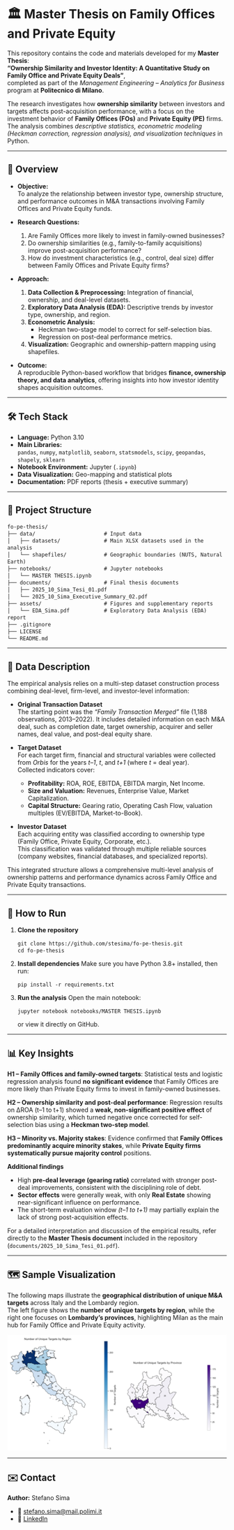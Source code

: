 # 🏛️ Master Thesis on Family Offices and Private Equity

This repository contains the code and materials developed for my **Master Thesis**:  
**“Ownership Similarity and Investor Identity: A Quantitative Study on Family Office and Private Equity Deals”**,  
completed as part of the *Management Engineering – Analytics for Business* program at **Politecnico di Milano**.

The research investigates how **ownership similarity** between investors and targets affects post-acquisition performance, with a focus on the investment behavior of **Family Offices (FOs)** and **Private Equity (PE)** firms.  
The analysis combines *descriptive statistics, econometric modeling (Heckman correction, regression analysis), and visualization techniques* in Python.

---

## 📘 Overview

- **Objective:**  
  To analyze the relationship between investor type, ownership structure, and performance outcomes in M&A transactions involving Family Offices and Private Equity funds.

- **Research Questions:**  
  1. Are Family Offices more likely to invest in family-owned businesses?  
  2. Do ownership similarities (e.g., family-to-family acquisitions) improve post-acquisition performance?  
  3. How do investment characteristics (e.g., control, deal size) differ between Family Offices and Private Equity firms?

- **Approach:**  
  1. **Data Collection & Preprocessing:** Integration of financial, ownership, and deal-level datasets.  
  2. **Exploratory Data Analysis (EDA):** Descriptive trends by investor type, ownership, and region.  
  3. **Econometric Analysis:**  
     - Heckman two-stage model to correct for self-selection bias.  
     - Regression on post-deal performance metrics.  
  4. **Visualization:** Geographic and ownership-pattern mapping using shapefiles.

- **Outcome:**  
  A reproducible Python-based workflow that bridges **finance, ownership theory, and data analytics**, offering insights into how investor identity shapes acquisition outcomes.

---

## 🛠️ Tech Stack

- **Language:** Python 3.10  
- **Main Libraries:**  
  `pandas`, `numpy`, `matplotlib`, `seaborn`, `statsmodels`, `scipy`, `geopandas`, `shapely`, `sklearn`  
- **Notebook Environment:** Jupyter (`.ipynb`)  
- **Data Visualization:** Geo-mapping and statistical plots  
- **Documentation:** PDF reports (thesis + executive summary)

---

## 📂 Project Structure
```
fo-pe-thesis/
├── data/                      # Input data
│   ├── datasets/              # Main XLSX datasets used in the analysis
│   └── shapefiles/            # Geographic boundaries (NUTS, Natural Earth)
├── notebooks/                 # Jupyter notebooks
│   └── MASTER THESIS.ipynb
├── documents/                 # Final thesis documents
│   ├── 2025_10_Sima_Tesi_01.pdf
│   └── 2025_10_Sima_Executive_Summary_02.pdf
├── assets/                    # Figures and supplementary reports
│   └── EDA_Sima.pdf           # Exploratory Data Analysis (EDA) report
├── .gitignore
├── LICENSE
└── README.md
```

---

## 💾 Data Description

The empirical analysis relies on a multi-step dataset construction process combining deal-level, firm-level, and investor-level information:  

- **Original Transaction Dataset**  
  The starting point was the *“Family Transaction Merged”* file (1,188 observations, 2013–2022). It includes detailed information on each M&A deal, such as completion date, target ownership, acquirer and seller names, deal value, and post-deal equity share.  

- **Target Dataset**  
  For each target firm, financial and structural variables were collected from *Orbis* for the years *t–1*, *t*, and *t+1* (where *t* = deal year).  
  Collected indicators cover:  
  - **Profitability:** ROA, ROE, EBITDA, EBITDA margin, Net Income.  
  - **Size and Valuation:** Revenues, Enterprise Value, Market Capitalization.  
  - **Capital Structure:** Gearing ratio, Operating Cash Flow, valuation multiples (EV/EBITDA, Market-to-Book).  

- **Investor Dataset**  
  Each acquiring entity was classified according to ownership type (Family Office, Private Equity, Corporate, etc.).  
  This classification was validated through multiple reliable sources (company websites, financial databases, and specialized reports).  

This integrated structure allows a comprehensive multi-level analysis of ownership patterns and performance dynamics across Family Office and Private Equity transactions.  

---

## 🚀 How to Run

1. **Clone the repository**
   ```
   git clone https://github.com/stesima/fo-pe-thesis.git
   cd fo-pe-thesis
   ```

2. **Install dependencies**
   Make sure you have Python 3.8+ installed, then run:
   ```
   pip install -r requirements.txt
   ```

3. **Run the analysis**
   Open the main notebook:
   ```
   jupyter notebook notebooks/MASTER THESIS.ipynb
   ```
   or view it directly on GitHub.

---

## 📊 Key Insights


**H1 – Family Offices and family-owned targets**:
Statistical tests and logistic regression analysis found **no significant evidence** that Family Offices are more likely than Private Equity firms to invest in family-owned businesses.

**H2 – Ownership similarity and post-deal performance**:
Regression results on ΔROA (t–1 to t+1) showed a **weak, non-significant positive effect** of ownership similarity, which turned negative once corrected for self-selection bias using a **Heckman two-step model**.

**H3 – Minority vs. Majority stakes**:
Evidence confirmed that **Family Offices predominantly acquire minority stakes**, while **Private Equity firms systematically pursue majority control** positions.

**Additional findings**
- High **pre-deal leverage (gearing ratio)** correlated with stronger post-deal improvements, consistent with the disciplining role of debt.
- **Sector effects** were generally weak, with only **Real Estate** showing near-significant influence on performance.
- The short-term evaluation window *(t–1 to t+1)* may partially explain the lack of strong post-acquisition effects.
  
For a detailed interpretation and discussion of the empirical results, refer directly to the **Master Thesis document** included in the repository (`documents/2025_10_Sima_Tesi_01.pdf`).
 

---


## 🗺️ Sample Visualization

The following maps illustrate the **geographical distribution of unique M&A targets** across Italy and the Lombardy region.  
The left figure shows the **number of unique targets by region**, while the right one focuses on **Lombardy’s provinces**, highlighting Milan as the main hub for Family Office and Private Equity activity.

![Geographical Distribution of Targets](assets/Target_Location.png)

---

## ✉️ Contact

**Author:** Stefano Sima  
- 📧 [stefano.sima@mail.polimi.it](mailto:stefano.sima@mail.polimi.it)  
- 💼 [LinkedIn](https://www.linkedin.com/in/stesima)  
